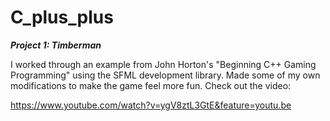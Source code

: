 # C_plus_plus

***Project 1: Timberman***

I worked through an example from John Horton's "Beginning C++ Gaming Programming" using the SFML development library. Made some of my own modifications to make the game feel more fun. Check out the video: 

https://www.youtube.com/watch?v=ygV8ztL3GtE&feature=youtu.be
